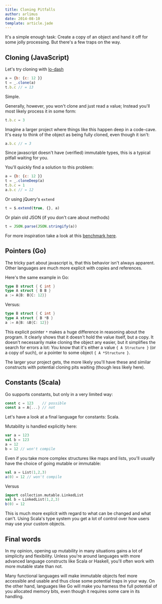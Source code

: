 ```yaml
---
title: Cloning Pitfalls
author: arlimus
date: 2014-08-10
template: article.jade
---
```


It's a simple enough task: Create a copy of an object and hand it off for some jolly processing. But there's a few traps on the way.

<span class="more"></span>

## Cloning (JavaScript)

Let's try cloning with [lo-dash](http://lodash.com/docs)

```javascript
a = {b: {c: 12 }}
t = _.clone(a)
t.b.c // = 13
```

Simple.

Generally, however, you won't clone and just read a value; Instead you'll most likely process it in some form:

```javascript
t.b.c = 3
```

Imagine a larger project where things like this happen deep in a code-cave. It's easy to think of the object as being fully cloned, even though it isn't:

```javascript
a.b.c // = 3
```

Since javascript doesn't have (verified) immutable types, this is a typical pitfall waiting for you.

You'll quickly find a solution to this problem:

```javascript
a = {b: {c: 12 }}
t = _.cloneDeep(a)
t.b.c = 1
a.b.c // = 12
```

Or using jQuery's `extend`

```javascript
t = $.extend(true, {}, a)
```

Or plain old JSON (if you don't care about methods)

```javascript
t = JSON.parse(JSON.stringify(a))
```

For more inspiration take a look at this [benchmark here](http://jsperf.com/deep-cloning-of-objects).

## Pointers (Go)

The tricky part about javascript is, that this behavior isn't always apparent. Other languages are much more explicit with copies and references.

Here's the same example in Go:

```go
type B struct { C int }
type A struct { B B }
a := A{B: B{C: 12}}
```

Versus:

```go
type B struct { C int }
type A struct { B *B }
a := A{B: &B{C: 12}}
```

This explicit pointer `*` makes a huge difference in reasoning about the program. It clearly shows that it doesn't hold the value itself, but a copy. It doesn't necessarily make cloning the object any easier, but it simplifies the search for errors a lot: You know that it's either a value `{ A Structure }` (or a copy of such), or a pointer to some object `{ A *Structure }`.

The larger your project gets, the more likely you'll have these and similar constructs with potential cloning pits waiting (though less likely here).


## Constants (Scala)

Go supports constants, but only in a very limited way:

```go
const c = 123    // possible
const a = A{...} // not
```

Let's have a look at a final language for constants: Scala.

Mutability is handled explicitly here:

```scala
var a = 123
val b = 123
a = 12
b = 12 // won't compile
```

Even if you take more complex structures like maps and lists, you'll usually have the choice of going mutable or immutable:

```scala
val a = List(1,2,3)
a(0) = 12 // won't compile
```

Versus

```scala
import collection.mutable.LinkedList
val b = LinkedList(1,2,3)
b(0) = 12
```

This is much more explicit with regard to what can be changed and what can't. Using Scala's type system you get a lot of control over how users may use your custom objects. 

## Final words

In my opinion, opening up mutability in many situations gains a lot of simplicity and flexibility. Unless you're around languages with more advanced language constructs like Scala or Haskell, you'll often work with more mutable state than not. 

Many functional languages will make immutable objects feel more accessible and usable and thus close some potential traps in your way. On the other hand, languages like Go will make you harness the full potential of you allocated memory bits, even though it requires some care in its handling.